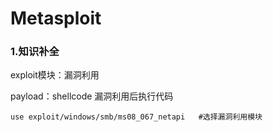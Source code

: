 # Metasploit

### 1.知识补全

exploit模块：漏洞利用

payload：shellcode  漏洞利用后执行代码

```
use exploit/windows/smb/ms08_067_netapi   #选择漏洞利用模块
```

